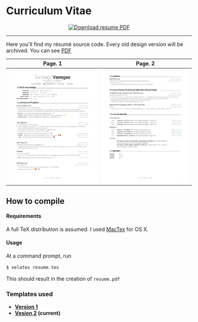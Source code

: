 # Curriculum Vitae

<div align="center">
  <a href="https://github.com/svanegas/curriculum_vitae/raw/master/resume.pdf">
    <img alt="Download resume PDF" src="https://img.shields.io/badge/resume-pdf-green.svg" />
  </a>
</div>

---

Here you'll find my résumé source code. Every old design version will be archived.
You can see [PDF](https://github.com/svanegas/curriculum_vitae/raw/master/resume.pdf)

| Page. 1 | Page. 2 |
|:---:|:---:|
| [![Résumé](https://github.com/svanegas/curriculum_vitae/raw/master/screenshots/resume-1.png)](https://github.com/svanegas/curriculum_vitae/raw/master/resume.pdf)  | [![Résumé](https://github.com/svanegas/curriculum_vitae/raw/master/screenshots/resume-2.png)](https://github.com/svanegas/curriculum_vitae/raw/master/resume.pdf) |

## How to compile
#### Requirements
A full TeX distribution is assumed.  I used [MacTex](http://www.tug.org/mactex/mactex-download.html) for OS X.

#### Usage
At a command prompt, run
```bash
$ xelatex resume.tex
```
This should result in the creation of ``resume.pdf``

### Templates used
- **[Version 1](https://www.latextemplates.com/template/medium-length-graduate-cv)**
- **[Vesion 2](https://github.com/posquit0/Awesome-CV) (current)**
